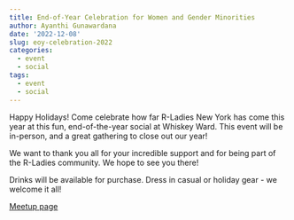 ```yaml
---
title: End-of-Year Celebration for Women and Gender Minorities
author: Ayanthi Gunawardana
date: '2022-12-08'
slug: eoy-celebration-2022
categories:
  - event
  - social
tags: 
  - event
  - social
---
```


Happy Holidays! Come celebrate how far R-Ladies New York has come this year at this fun, end-of-the-year social at Whiskey Ward. This event will be in-person, and a great gathering to close out our year!

We want to thank you all for your incredible support and for being part of the R-Ladies community. We hope to see you there!

Drinks will be available for purchase. Dress in casual or holiday gear - we welcome it all!





[Meetup page](https://www.meetup.com/rladies-newyork/events/289762137/)
